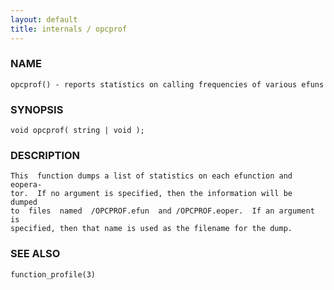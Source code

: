 ```yaml
---
layout: default
title: internals / opcprof
---
```


### NAME

    opcprof() - reports statistics on calling frequencies of various efuns


### SYNOPSIS

    void opcprof( string | void );


### DESCRIPTION

    This  function dumps a list of statistics on each efunction and eopera‐
    tor.  If no argument is specified, then the information will be  dumped
    to  files  named  /OPCPROF.efun  and /OPCPROF.eoper.  If an argument is
    specified, then that name is used as the filename for the dump.


### SEE ALSO

    function_profile(3)

